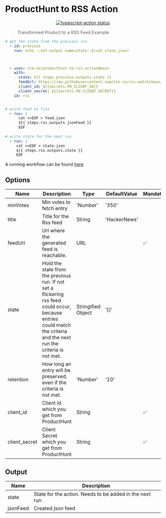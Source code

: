 # ProductHunt to RSS Action
<p align="center">
  <a href="https://github.com/actions/typescript-action/actions"><img alt="typescript-action status" src="https://github.com/actions/typescript-action/workflows/build-test/badge.svg"></a>
</p>

> Transformed Product to a RSS Feed
Example

```yaml
# get the state from the previous run
  - id: previous
    run: echo ::set-output name=state::$(cat state.json)



  - uses: ste-xx/producthunt-to-rss-action@main
    with:
      state: ${{ steps.previous.outputs.state }}
      feedUrl: https://raw.githubusercontent.com/ste-xx/rss-watch/main/feed.json
      client_id: ${{secrets.PH_CLIENT_ID}}
      client_secret: ${{secrets.PH_CLIENT_SECRET}}
    id: rss


# write feed to file
  - run: | 
      cat <<EOF > feed.json
      ${{ steps.rss.outputs.jsonFeed }}
      EOF
  
# write state for the next run
  - run: | 
     cat <<EOF > state.json
     ${{ steps.rss.outputs.state }}
     EOF
``` 

A running workflow can be found [here](https://github.com/ste-xx/rss-watch)


## Options
| Name  | Description | Type | DefaultValue | Mandatory |
| ----- | ----------- | ---- | ------------ | --------- | 
| minVotes  | Min votes to fetch entry | 'Number' | '350' |
| title | Title for the Rss feed | String | 'HackerNews' |
| feedUrl | Url where the generated feed is reachable. | URL |  | ✅ 
| state | Hold the state from the previous run. If not set a flickering rss feed could occur, because entries could match the criteria and the next run the criteria is not met.  | Stringified Object | '{}' | 
| retention | How long an entry will be preserved, even if the criteria is not met. | 'Number' | '10' |
| client_id | Client Id which you get from ProductHunt | String | | ✅ 
| client_secret | Client Secret which you get from ProductHunt | String | |  ✅ 



## Output
| Name     | Description |
| -------- | ----------- | 
| state    | State for the action. Needs to be added in the next run |
| jsonFeed | Created json feed |

